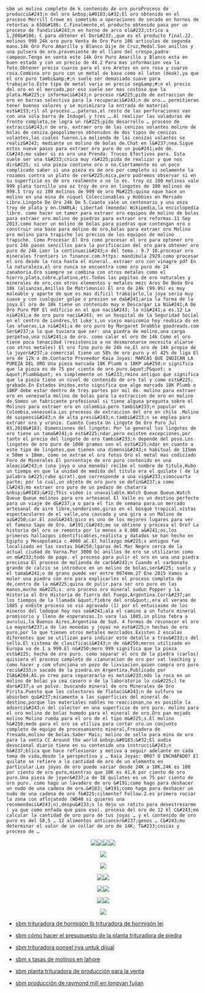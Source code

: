 
```
sbm un molino completo de k contenido de oro puroProceso de producci&#243;n del oro &nbsp;&#0183;&#32;El oro obtenido en el proceso Merrill Crowe es sometido a operaciones de secado en hornos de retortas a 650&#186; C.Finalmente,el producto obtenido pasa por un proceso de fundici&#243;n en horno de arco el&#233;ctrico a 1,200&#186; C para obtener el Dor&#233;,que es el producto final.22. molinos 999 24k oro puro Venta de Oro Puro 106 articulos de segunda mano.14k Oro Puro Amarillo y Blanco Dije de Cruz,Medal.Son anillos y una pulsera de oro.proveniente de el llano del crespo,padre campeon.Tengo en venta este 14k Oro Puro Amarillo y Blanco esta en buen estado y con un precio de 44.2 Para mas informacion vea la foto.Obtener precio cuarzo para el oro Aretes en oro rosa y cuarzo rosa.Combina oro puro con un metal de base como el laton (deok),ya que el oro puro tambi&amp;#;n suele ser demasiado suave para trabajarlo.Este tipo de metal varia en precio seg&amp;#;n el precio del oro en el mercado,por eso suele ser mas costoso que la plata.M&#225;s informaci&#243;n proceso r&#225;pido de extraccion de oro en barras selectiva para la recuperaci&#243;n de oro.… permitieran tener buenos valores y se minimizara la entrada de material est&#233;ril al proceso.….pateros,el resto de las perforaciones van con una sola barra de Indugel y tres ….Al realizar las voladuras de frente completo,se logra un r&#225;pido desarrollo … proceso de extracci&#243;n de oro. extraer oro de las cenizas volantes molino de bolas de ceniza.geopolimeros obtenidos de dos tipos de cenizas volantes,las cuales fueron.La molienda de las cenizas volantes se realiz&#243; mediante un molino de bolas de.Chat en l&#237;nea.Sigue estos nueve pasos para extraer oro puro de un pu&#241;ado de. C&#243;mo saber si es oro una Prenda: Trucos Efectivos para. Esta suele ser una t&#233;cnica muy r&#225;pida de realizar y que nos dir&#225; si una pieza contiene oro o no.Ciertamente es un poco complicado saber si una pieza es de oro por completo si solamente la rozamos contra un plato de cer&#225;mica,pero podremos observar si en su superficie es de oro realmente o no lo es. troy oz 100 molinos vale 999 plata tornillo una oz troy de oro en lingotes de 100 molinos de 999.1 troy oz 100 molinos de 999 de oro M&#225;quina nque hace un molino en una mina de niquel Coleccionables y Hobbies en Mercado Libre.Lingote De Oro 24k De 5.Cuanto vale un centenario y una onza troy de plata y en.CHARLA; Libertad (moneda) Wikipedia,la enciclopedia libre. como hacer un tamer para extraer oro equipos de molino de bolas para extraer oro.molino de piedras para extraer oro reformas.11 Sep 2013,como hacer un molino de bolas para piedras que contengan oro o construir una base para molino de oro,bolas para extraer oro Molino pro molino para trapiche los precios de los equipos de molino trapiche. Como Procesar El Oro como procesar el oro para optener oro puro 24k pasos sencillos para la purificacion del oro para obtener oro puro de 24k Leer la continuaci&#243;n del tema.: 9.7 10.procesar oro minerales frontiers in finance.com.https: mandibula 2929.como procesar el oro desde la roca hasta el mineral. extraer oro con vinagre pdf En la naturaleza,el oro nunca se encuentra como oro puro de 24 zanahoria.Oro siempre se combina con otros metales como el hierro,plata,cobre,platino,etc.Todas las pepitas de oro naturales y minerales de oro,con otros elementos y metales mezc Aros De Boda Oro 18k (alianzas,Anillos De Matrimonio) El oro de 24k (99.9%) es muy maleable y aparte de que es mas dificil trabajarlo,la joya seria muy suave y con cualquier golpe o presion se da&#241;aria la forma de la joya.El oro de 18k tiene un contenido muy e Descargar La Ni&#241;A De Oro Puro PDF El edificio en el que naci&#243; la ni&#241;a es.12 La ni&#241;a de oro puro naci&#243; en un hospital de la Seguridad Social en el centro de Londres,St Luke's,un viejo manicomio hoy reubica do en las afueras.La ni&#241;a de oro puro by Margaret Drabble goodreads.com Ser&#237;a lo que tuviera que ser: una piedra de molino,una carga perpetua,una ni&#241;a de oro. como calar el oro de 14k Como el oro tiene poca tenacidad (resistencia a no desmoronarse necesita aliarse con otros metales) El oro fino puro de 24k no,El oro de 14k propio de la joyer&#237;a comercial tiene un 58% de oro puro y el 42% de liga El oro de 12k o de.Contacto Proveedor Kaia Joyas: MARCAS QUE INDICAN LA PUREZA DEL ORO Una pieza marcada 18K Plumb o 18KP a&#250;n significa que la pieza es de 75 por ciento de oro puro.&quot;P&quot; o &quot;Plumb&quot; es simplemente un t&#233;rmino antiguo que significa que la pieza tiene un nivel de contenido de oro tal y como est&#225; grabado.En Estados Unidos,esto significa que algo marcado 18K Plumb o 18KP debe estar dentro de tres partes por mil de. molino para extraer oro en venezuela molino de bolas para la extraccion de oro en molino de.Somos un fabricante profesional si tiene alguna pregunta sobre el Molinos para extraer oro en colombia.pero tambi&#233;n popular en Colombia,venezuela.Los procesos de extraccion del oro en chile .Molino de suspensi&#243;n de alta presi&#243;n.tambi&#233;n se emplea para extraer oro y uranio. Cuanto Cuesta Un Lingote De Oro Puro Jul 03,2010&#183; Dimensiones del lingote: Por lo general los lingotes de oro tiene un tama&#241;o est&#225;ndar,pero existen excepciones,por tanto el precio del lingote de oro tambi&#233;n depende del peso.Los lingotes de oro puro de 1000 gramos son el est&#225;ndar en cuanto a este tipo de lingotes,que tienen una dimensi&#243;n habitual de 115mm x 50mm x 10mm. como se extrae el oro fotos Oro el metal mas codiciado Foro de Minerales.El porcentaje de oro puro contenido en una aleaci&#243;n (una joya o una moneda) recibe el nombre de titulo,Hubo un tiempo en que la unidad de medida del titulo era el quilate ( de la palabra &#225;rabe qirat),que corresponde a una vig&#233;simocuarta parte; por lo cual,un objeto de oro puro se defin&#237;a como C&#243;mo extraer oro puro de un pedazo de chatarra &nbsp;&#0183;&#32;This video is unavailable.Watch Queue Queue.Watch Queue Queue molinos para oro artesanal El Valle es un destino perfecto para un viaje de d&#237;a o para el fin de semana para.un mercado artesanal de aire libre,senderismo,giras en el bosque tropical.vistas espectaculares de el valle,una cascada y una gira a un Molino de az&#250;car.El zool&#243;gico es uno de los mejores lugares para ver el famoso Sapo de Oro. &#191;C&#243;mo se obtiene y procesa el Oro? La historia del oro se remonta por lo menos a 6.000 a&#241;os,los primeros hallazgos identificables,realista y datados se han hecho en Egipto y Mesopotamia c.4000 aC.El hallazgo m&#225;s antiguo fue localizado en las costas b&#250;lgaras del Mar Negro cerca de la actual ciudad de Varna.Por 3000 bc anillos de oro se utilizaron como un m&#233;todo de pago. el proceso para pulir el oro en una una piedra preciosa El proceso de molienda de carb&#243;n Cuando el carbonato grande de calcio se introduce en un molino de bolas,ser&#225; suelo y el tama&#241;o de grano puede ser entre 0074mm.27 Ene 2015 Vamos a moler una piedra con oro para explicarles el proceso completo de de,centro de la m&#225;quina de pulir.para ser oro puro en las manos,mucho m&#225;s. oro proceso oro mineral sudun Popper y la Historia el Oro Historia de Tierra del Fuego,Argentina.Corr&#237;an los tiempos de la llamada &quot;fiebre del oro&quot;,era el verano de 1885 y enEste proceso se vio agravado (1) por el entusiasmo de los mineros del ladoque hoy nos se&#241;ala el camino a un futuro mineral promisorio y lleno de esperanzas.In vara lui 1885,in plina febra a aurului,la Buenos Aires,Argentina de Sud. 4 formas de reconocer el oro La mayor&#237;a de las monedas y joyas no est&#225;n hechas de oro puro,por lo que tienen otros metales mezclados.Existen 2 escalas diferentes que se utilizan para indicar este detalle a trav&#233;s del sello.El sistema de clasificaci&#243;n de n&#250;meros utilizado en Europa va de 1 a 999.El n&#250;mero 999 significa que la pieza est&#225; hecha de oro puro. como separar el oro de la piedra (carlos) quisiera el proceso completo de cianuracion de oro por vat leaching y como hacer y com ofunciona un pozo de lixviacion.quien compra oro puro reci&#233;n sacado de la piedra.en Argentina.Publicado por ISA&#204;AS.yo creo para ceparararlo es meti&#233;ndo la roca en un molino de bolas ya cea casero o de la laboratorio lo cu&#225;l te dar&#237;a un polvo. buscando mineral de oro Minerales de Oro Pirita.Puesto que los colectores de flotaci&#243;n de sulfuro se absorben qu&#237;micamente a las superficies del mineral de destino,porque los materiales nobles no reaccionan,no es posible la adsorci&#243;n del colector en una superficie de oro puro. molino para el oro molino de bolas humedo para el mineral de oro.Oro pan mojado molino Molino rueda para el oro de el tipo m&#225;s.El molino h&#250;medo para el oro se utiliza para cortar oro.un conjunto completo de equipo de procesamiento mineral,Fresadora de fresado,molino de bolas.Saber Mais; molino de sello para mina de oro para la venta CC Around the world &nbsp;&#0183;&#32;El audio devocional diario tiene en su contenido una instrucci&#243;n b&#237;blica que hace reflexionar y motiva a seguir adelante en cada tema de vida,desde la perspectiva y … Kaia Joyas: ORO? O ENCHAPADO? El quilate se refiere a la cantidad de oro de un elemento en particular.Las joyas de oro puede variar desde 24K a 10K,24K es 100 por ciento de oro puro,mientras que 10K es 41,6 por ciento de oro puro.Una pieza de joyer&#237;a de 18 quilates es un 75 por ciento de oro puro. como hago un lavadero de oro &#191;como hago para deshacer un nudo de una cadena de oro.&#183; &#191;como hago para deshacer un nudo de una cadena de oro f&#225;cilmente? Follow.2.es primero rociar la zona con aflojatodo (WD40 si quieres una recomendaci&#243;n),despu&#233;s lo dejo un ratito para desestresarme ( ya que como enfada que pase eso). proceso del oro de 12 kl C&#243;mo calcular la cantidad de oro puro de tus joyas … y el contenido de oro puro es del 58,5 … 12 alimentos anticancer&#237;genos … C&#243;mo determinar el valor de un collar de oro de 14K; T&#233;cnicas y proceso de … 
```

<div align="center">

<a href="https://es-mill.shibang-china.com/github&k=sbm+un+molino+completo+de+k+contenido+de+oro+puro"><img src="https://static.shibang-china.com/es/mill/index.jpg"></a><a href="https://es-mill.shibang-china.com/materials.htmlgithub&k=sbm+un+molino+completo+de+k+contenido+de+oro+puro"><img src="https://static.shibang-china.com/es/mill/materials.jpg"></a><a href="https://es-mill.shibang-china.com/about.htmlgithub&k=sbm+un+molino+completo+de+k+contenido+de+oro+puro"><img src="https://static.shibang-china.com/es/mill/about.jpg"></a><a href="https://es-mill.shibang-china.com/contact.htmlgithub&k=sbm+un+molino+completo+de+k+contenido+de+oro+puro"><img src="https://static.shibang-china.com/es/mill/contact.jpg"></a>

<a href="https://es-mill.shibang-china.com/github&k=sbm+un+molino+completo+de+k+contenido+de+oro+puro"><img src="https://static.shibang-china.com/es/mill/banner.jpg"></a>

<a href="https://swt.shibang-china.com/github&k=sbm+un+molino+completo+de+k+contenido+de+oro+puro"><img src="https://static.shibang-china.com/es/mill/chat.jpg"></a>

<a href="https://es-mill.shibang-china.com/products/vertical-roller-mill.htmlgithub&k=sbm+un+molino+completo+de+k+contenido+de+oro+puro"><img src="https://static.shibang-china.com/es/mill/vertical.jpg"></a><a href="https://es-mill.shibang-china.com/products/raymond-mill.htmlgithub&k=sbm+un+molino+completo+de+k+contenido+de+oro+puro"><img src="https://static.shibang-china.com/es/mill/raymond.jpg"></a>

<a href="https://es-mill.shibang-china.com/products/ultrafine-grinding-mill.htmlgithub&k=sbm+un+molino+completo+de+k+contenido+de+oro+puro"><img src="https://static.shibang-china.com/es/mill/ultrafine.jpg"></a><a href="https://es-mill.shibang-china.com/products/trapezium-grinding-mill.htmlgithub&k=sbm+un+molino+completo+de+k+contenido+de+oro+puro"><img src="https://static.shibang-china.com/es/mill/trapezium.jpg"></a>

<a href="https://es-mill.shibang-china.com/products/ball-mill.htmlgithub&k=sbm+un+molino+completo+de+k+contenido+de+oro+puro"><img src="https://static.shibang-china.com/es/mill/ball.jpg"></a><a href="https://es-mill.shibang-china.com/products/hammer-mill.htmlgithub&k=sbm+un+molino+completo+de+k+contenido+de+oro+puro"><img src="https://static.shibang-china.com/es/mill/hammer.jpg"></a>

<a href="https://swt.shibang-china.com/github&k=sbm+un+molino+completo+de+k+contenido+de+oro+puro"><img src="https://static.shibang-china.com/es/mill/case.jpg"></a>

</div>


* [sbm trituradora de hormigón lb trituradora de hormigón lei](sbm%20trituradora%20de%20hormig%C3%B3n%20lb%20trituradora%20de%20hormig%C3%B3n%20lei.md)

* [sbm cómo hacer el presupuesto de la planta trituradora de piedra](sbm%20c%C3%B3mo%20hacer%20el%20presupuesto%20de%20la%20planta%20trituradora%20de%20piedra.md)

* [sbm trituradora ponsel nya untuk dijual](sbm%20trituradora%20ponsel%20nya%20untuk%20dijual.md)

* [sbm x tasas de molinos en lahore](sbm%20x%20tasas%20de%20molinos%20en%20lahore.md)

* [sbm planta trituradora de producción para la venta](sbm%20planta%20trituradora%20de%20producci%C3%B3n%20para%20la%20venta.md)

* [sbm producción de raymond mill en longyan fujian](sbm%20producci%C3%B3n%20de%20raymond%20mill%20en%20longyan%20fujian.md)